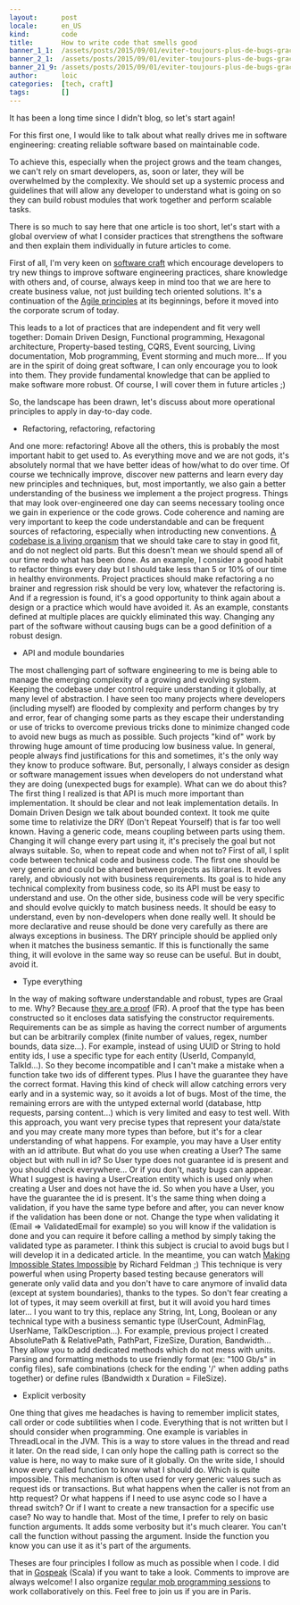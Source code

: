 ```yaml
---
layout:      post
locale:      en_US
kind:        code
title:       How to write code that smells good
banner_1_1:  /assets/posts/2015/09/01/eviter-toujours-plus-de-bugs-grace-au-typage_1_1.jpg
banner_2_1:  /assets/posts/2015/09/01/eviter-toujours-plus-de-bugs-grace-au-typage_2_1.jpg
banner_21_9: /assets/posts/2015/09/01/eviter-toujours-plus-de-bugs-grace-au-typage_21_9.jpg
author:      loic
categories:  [tech, craft]
tags:        []
---
```


It has been a long time since I didn't blog, so let's start again!

For this first one, I would like to talk about what really drives me in software engineering: creating reliable software based on maintainable code.

To achieve this, especially when the project grows and the team changes, we can't rely on smart developers, as, soon or later, they will be overwhelmed by the complexity. We should set up a systemic process and guidelines that will allow any developer to understand what is going on so they can build robust modules that work together and perform scalable tasks.

There is so much to say here that one article is too short, let's start with a global overview of what I consider practices that strengthens the software and then explain them individually in future articles to come.

First of all, I'm very keen on [software craft](https://manifesto.softwarecraftsmanship.org/) which encourage developers to try new things to improve software engineering practices, share knowledge with others and, of course, always keep in mind too that we are here to create business value, not just building tech oriented solutions. It's a continuation of the [Agile principles](https://agilemanifesto.org/) at its beginnings, before it moved into the corporate scrum of today.

This leads to a lot of practices that are independent and fit very well together: Domain Driven Design, Functional programming, Hexagonal architecture, Property-based testing, CQRS, Event sourcing, Living documentation, Mob programming, Event storming and much more...
If you are in the spirit of doing great software, I can only encourage you to look into them. They provide fundamental knowledge that can be applied to make software more robust. Of course, I will cover them in future articles ;)

So, the landscape has been drawn, let's discuss about more operational principles to apply in day-to-day code.

- Refactoring, refactoring, refactoring

And one more: refactoring! Above all the others, this is probably the most important habit to get used to. As everything move and we are not gods, it's absolutely normal that we have better ideas of how/what to do over time. Of course we technically improve, discover new patterns and learn every day new principles and techniques, but, most importantly, we also gain a better understanding of the business we implement a the project progress. Things that may look over-engineered one day can seems necessary tooling once we gain in experience or the code grows. Code coherence and naming are very important to keep the code understandable and can be frequent sources of refactoring, especially when introducting new conventions. [A codebase is a living organism](https://meltingasphalt.com/a-codebase-is-an-organism/) that we should take care to stay in good fit, and do not neglect old parts.
But this doesn't mean we should spend all of our time redo what has been done. As an example, I consider a good habit to refactor things every day but I should take less than 5 or 10% of our time in healthy environments. Project practices should make refactoring a no brainer and regression risk should be very low, whatever the refactoring is. And if a regression is found, it's a good opportunity to think again about a design or a practice which would have avoided it. As an example, constants defined at multiple places are quickly eliminated this way.
Changing any part of the software without causing bugs can be a good definition of a robust design.

- API and module boundaries

The most challenging part of software engineering to me is being able to manage the emerging complexity of a growing and evolving system. Keeping the codebase under control require understanding it globally, at many level of abstraction. I have seen too many projects where developers (including myself) are flooded by complexity and perform changes by try and error, fear of changing some parts as they escape their understanding or use of tricks to overcome previous tricks done to minimize changed code to avoid new bugs as much as possible. Such projects "kind of" work by throwing huge amount of time producing low business value. In general, people always find justifications for this and sometimes, it's the only way they know to produce software. But, personally, I always consider as design or software management issues when developers do not understand what they are doing (unexpected bugs for example).
What can we do about this?
The first thing I realized is that API is much more important than implementation. It should be clear and not leak implementation details. In Domain Driven Design we talk about bounded context. It took me quite some time to relativize the DRY (Don't Repeat Yourself) that is far too well known. Having a generic code, means coupling between parts using them. Changing it will change every part using it, it's precisely the goal but not always suitable.
So, when to repeat code and when not to?
First of all, I split code between technical code and business code. The first one should be very generic and could be shared between projects as libraries. It evolves rarely, and obviously not with business requirements. Its goal is to hide any technical complexity from business code, so its API must be easy to understand and use. On the other side, business code will be very specific and should evolve quickly to match business needs. It should be easy to understand, even by non-developers when done really well. It should be more declarative and reuse should be done very carefully as there are always exceptions in business. The DRY principle should be applied only when it matches the business semantic. If this is functionally the same thing, it will evolove in the same way so reuse can be useful. But in doubt, avoid it.

- Type everything

In the way of making software understandable and robust, types are Graal to me. Why? Because [they are a proof](https://www.youtube.com/watch?v=iJILejo_mRM) (FR). A proof that the type has been constructed so it encloses data satisfying the constructor requirements. Requirements can be as simple as having the correct number of arguments but can be arbitrarily complex (finite number of values, regex, number bounds, data size...). For example, instead of using UUID or String to hold entity ids, I use a specific type for each entity (UserId, CompanyId, TalkId...). So they become incompatible and I can't make a mistake when a function take two ids of different types. Plus I have the guarantee they have the correct format. Having this kind of check will allow catching errors very early and in a systemic way, so it avoids a lot of bugs. Most of the time, the remaining errors are with the untyped external world (database, http requests, parsing content...) which is very limited and easy to test well.
With this approach, you want very precise types that represent your data/state and you may create many more types than before, but it's for a clear understanding of what happens. For example, you may have a User entity with an id attribute. But what do you use when creating a User? The same object but with null in id? So User type does not guarantee id is present and you should check everywhere... Or if you don't, nasty bugs can appear. What I suggest is having a UserCreation entity which is used only when creating a User and does not have the id. So when you have a User, you have the guarantee the id is present.
It's the same thing when doing a validation, if you have the same type before and after, you can never know if the validation has been done or not. Change the type when validating it (Email => ValidatedEmail for example) so you will know if the validation is done and you can require it before calling a method by simply taking the validated type as parameter.
I think this subject is crucial to avoid bugs but I will develop it in a dedicated article. In the meantime, you can watch [Making Impossible States Impossible](https://www.youtube.com/watch?v=IcgmSRJHu_8) by Richard Feldman ;)
This technique is very powerful when using Property based testing because generators will generate only valid data and you don't have to care anymore of invalid data (except at system boundaries), thanks to the types.
So don't fear creating a lot of types, it may seem overkill at first, but it will avoid you hard times later...
I you want to try this, replace any String, Int, Long, Boolean or any technical type with a business semantic type (UserCount, AdminFlag, UserName, TalkDescription...).
For example, previous project I created AbsolutePath & RelativePath, PathPart, FizeSize, Duration, Bandwidth... They allow you to add dedicated methods which do not mess with units. Parsing and formatting methods to use friendly format (ex: "100 Gb/s" in config files), safe combinations (check for the ending '/' when adding paths together) or define rules (Bandwidth x Duration = FileSize).

- Explicit verbosity

One thing that gives me headaches is having to remember implicit states, call order or code subtilities when I code. Everything that is not written but I should consider when programming.
One example is variables in ThreadLocal in the JVM. This is a way to store values in the thread and read it later. On the read side, I can only hope the calling path is correct so the value is here, no way to make sure of it globally. On the write side, I should know every called function to know what I should do. Which is quite impossible. This mechanism is often used for very generic values such as request ids or transactions. But what happens when the caller is not from an http request? Or what happens if I need to use async code so I have a thread switch? Or if I want to create a new transaction for a specific use case? No way to handle that.
Most of the time, I prefer to rely on basic function arguments. It adds some verbosity but it's much clearer. You can't call the function without passing the argument. Inside the function you know you can use it as it's part of the arguments.


Theses are four principles I follow as much as possible when I code. I did that in [Gospeak](https://github.com/gospeak-io/gospeak) (Scala) if you want to take a look. Comments to improve are always welcome!
I also organize [regular mob programming sessions](https://gospeak.io/groups/gospeak) to work collaboratively on this. Feel free to join us if you are in Paris.
